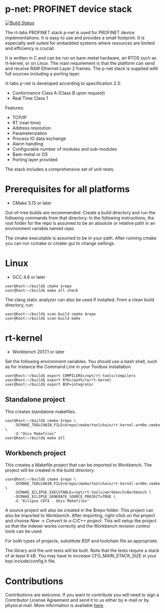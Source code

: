 p-net: PROFINET device stack
============================
[![Build Status](https://travis-ci.org/rtlabs-com/p-net.svg?branch=master)](https://travis-ci.org/rtlabs-com/p-net)

The rt-labs PROFINET stack p-net is used for PROFINET device
implementations. It is easy to use and provides a small footprint. It
is especially well suited for embedded systems where resources are
limited and efficiency is crucial.

It is written in C and can be run on bare-metal hardware, an RTOS such
as rt-kernel, or on Linux. The main requirement is that the
platform can send and receive RAW Ethernet Layer 2 frames. The
p-net stack is supplied with full sources including a porting
layer.

rt-labs p-net is developed according to specification 2.3:

 * Conformance Class A (Class B upon request)
 * Real Time Class 1

Features:

 * TCP/IP
 * RT (real-time)
 * Address resolution
 * Parameterization
 * Process IO data exchange
 * Alarm handling
 * Configurable number of modules and sub-modules
 * Bare-metal or OS
 * Porting layer provided

The stack includes a comprehensive set of unit-tests.

Prerequisites for all platforms
===============================

 * CMake 3.13 or later

Out-of-tree builds are recommended. Create a build directory and run
the following commands from that directory. In the following
instructions, the root folder for the repo is assumed to be an
absolute or relative path in an environment variable named *repo*.

The cmake executable is assumed to be in your path. After running
cmake you can run ccmake or cmake-gui to change settings.


Linux
=====

 * GCC 4.6 or later

```console
user@host:~/build$ cmake $repo
user@host:~/build$ make all check
```

The clang static analyzer can also be used if installed. From a clean
build directory, run:

```console
user@host:~/build$ scan-build cmake $repo
user@host:~/build$ scan-build make
```

rt-kernel
=========

 * Workbench 2017.1 or later

Set the following environment variables. You should use a bash shell,
such as for instance the Command Line in your Toolbox installation.

```console
user@host:~/build$ export COMPILERS=/opt/rt-tools/compilers
user@host:~/build$ export RTK=/path/to/rt-kernel
user@host:~/build$ export BSP=integrator
```

Standalone project
------------------

This creates standalone makefiles.

```
user@host:~/build$ cmake $repo \
    -DCMAKE_TOOLCHAIN_FILE=$repo/cmake/toolchain/rt-kernel-arm9e.cmake \
    -G "Unix Makefiles"
user@host:~/build$ make all
```

Workbench project
-----------------

This creates a Makefile project that can be imported to Workbench. The
project will be created in the build directory.

```
user@host:~/build$ cmake $repo \
    -DCMAKE_TOOLCHAIN_FILE=$repo/cmake/toolchain/rt-kernel-arm9e.cmake \
    -DCMAKE_ECLIPSE_EXECUTABLE=/opt/rt-tools/workbench/Workbench \
    -DCMAKE_ECLIPSE_GENERATE_SOURCE_PROJECT=TRUE \
    -G "Eclipse CDT4 - Unix Makefiles"
```

A source project will also be created in the $repo folder. This
project can also be imported to Workbench. After importing,
right-click on the project and choose *New* -> *Convert to a C/C++
project*. This will setup the project so that the indexer works
correctly and the Workbench revision control tools can be used.

For both types of projects, substitute BSP and toolchain file as
appropriate.

The library and the unit tests will be built. Note that the tests
require a stack of at least 6 kB. You may have to increase
CFG_MAIN_STACK_SIZE in your bsp include/config.h file.

Contributions
=============

Contributions are welcome. If you want to contribute you will need to
sign a Contributor License Agreement and send it to us either by
e-mail or by physical mail. More information is available
[here](https://rt-labs.com/contribution).
